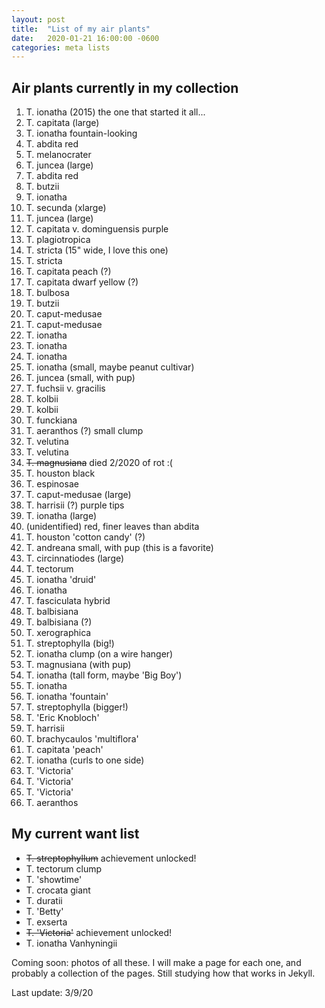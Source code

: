 ```yaml
---
layout: post
title:  "List of my air plants"
date:   2020-01-21 16:00:00 -0600
categories: meta lists
---
```


## Air plants currently in my collection

1. T. ionatha (2015) the one that started it all...
2. T. capitata (large)
3. T. ionatha fountain-looking
4. T. abdita red
5. T. melanocrater
6. T. juncea (large)
7. T. abdita red
8. T. butzii
9. T. ionatha
10. T. secunda (xlarge)
11. T. juncea (large)
12. T. capitata v. dominguensis purple
13. T. plagiotropica
14. T. stricta (15" wide, I love this one)
15. T. stricta
16. T. capitata peach (?)
17. T. capitata dwarf yellow (?)
18. T. bulbosa
19. T. butzii
20. T. caput-medusae
21. T. caput-medusae
22. T. ionatha
23. T. ionatha
24. T. ionatha
25. T. ionatha (small, maybe peanut cultivar)
26. T. juncea (small, with pup)
27. T. fuchsii v. gracilis
28. T. kolbii
29. T. kolbii
30. T. funckiana
31. T. aeranthos (?) small clump
32. T. velutina
33. T. velutina
34. ~~T. magnusiana~~ died 2/2020 of rot :(
35. T. houston black
36. T. espinosae
37. T. caput-medusae (large)
38. T. harrisii (?) purple tips
39. T. ionatha (large)
40. (unidentified) red, finer leaves than abdita
41. T. houston 'cotton candy' (?)
42. T. andreana small, with pup (this is a favorite)
43. T. circinnatiodes (large)
44. T. tectorum
45. T. ionatha 'druid'
46. T. ionatha
47. T. fasciculata hybrid
48. T. balbisiana
49. T. balbisiana (?)
50. T. xerographica
51. T. streptophylla (big!)
52. T. ionatha clump (on a wire hanger)
53. T. magnusiana (with pup)
54. T. ionatha (tall form, maybe 'Big Boy')
55. T. ionatha
56. T. ionatha 'fountain'
57. T. streptophylla (bigger!)
58. T. 'Eric Knobloch'
59. T. harrisii
60. T. brachycaulos 'multiflora'
61. T. capitata 'peach'
62. T. ionatha (curls to one side)
63. T. 'Victoria'
64. T. 'Victoria'
65. T. 'Victoria'
66. T. aeranthos

## My current want list

* ~~T. streptophyllum~~ achievement unlocked!
* T. tectorum clump
* T. 'showtime'
* T. crocata giant
* T. duratii
* T. 'Betty'
* T. exserta
* ~~T. 'Victoria'~~ achievement unlocked!
* T. ionatha Vanhyningii

Coming soon: photos of all these. I will make a page for each one, and probably a collection of the pages. Still studying how that works in Jekyll.

Last update: 3/9/20
